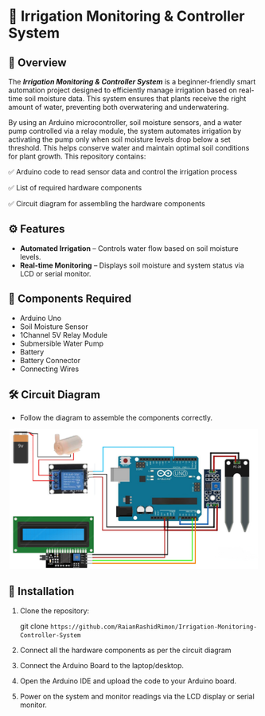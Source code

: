 # 🌱  Irrigation Monitoring & Controller System
## 📌 Overview
The **_Irrigation Monitoring & Controller System_** is a beginner-friendly smart automation project designed to efficiently manage irrigation based on real-time soil moisture data. This system ensures that plants receive the right amount of water, preventing both overwatering and underwatering.

By using an Arduino microcontroller, soil moisture sensors, and a water pump controlled via a relay module, the system automates irrigation by activating the pump only when soil moisture levels drop below a set threshold. This helps conserve water and maintain optimal soil conditions for plant growth.
This repository contains:

✅ Arduino code to read sensor data and control the irrigation process

✅ List of required hardware components

✅ Circuit diagram for assembling the hardware components

## ⚙️ Features
- **Automated Irrigation** – Controls water flow based on soil moisture levels.
- **Real-time Monitoring** – Displays soil moisture and system status via LCD or serial monitor.

## 🔧 Components Required
+ Arduino Uno
+ Soil Moisture Sensor
+ 1Channel 5V Relay Module
+ Submersible Water Pump
+ Battery
+ Battery Connector
+ Connecting Wires

## 🛠️ Circuit Diagram

+ Follow the diagram to assemble the components correctly.
<div align="center">
  <img src="Circuit Diagram.jpg" alt="Circuit Diagram" width="500"/>
</div>

## 🚀 Installation
1. Clone the repository:

   git clone `https://github.com/RaianRashidRimon/Irrigation-Monitoring-Controller-System`

   
2. Connect all the hardware components as per the circuit diagram
3. Connect the Arduino Board to the laptop/desktop.
4. Open the Arduino IDE and upload the code to your Arduino board.
5. Power on the system and monitor readings via the LCD display or serial monitor.





































